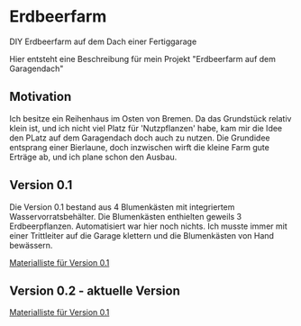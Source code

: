# Erdbeerfarm
DIY Erdbeerfarm auf dem Dach einer Fertiggarage

Hier entsteht eine Beschreibung für mein Projekt "Erdbeerfarm auf dem Garagendach"

## Motivation
Ich besitze ein Reihenhaus im Osten von Bremen. Da das Grundstück relativ klein ist, und ich nicht viel Platz für 'Nutzpflanzen' habe, kam mir die Idee den PLatz auf dem Garagendach doch auch zu nutzen. Die Grundidee entsprang einer Bierlaune, doch inzwischen wirft die kleine Farm gute Erträge ab, und ich plane schon den Ausbau. 

## Version 0.1
Die Version 0.1 bestand aus 4 Blumenkästen mit integriertem Wasservorratsbehälter. Die Blumenkästen enthielten geweils 3 Erdbeerpflanzen. Automatisiert war hier noch nichts. Ich musste immer mit einer Trittleiter auf die Garage klettern und die Blumenkästen von Hand bewässern.

[Materialliste für Version 0.1](vers_0.1/bom.md)

## Version 0.2 - aktuelle Version

[Materialliste für Version 0.1](vers_0.2/bom.md)
